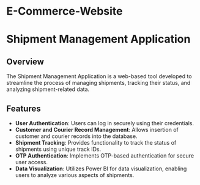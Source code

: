 # E-Commerce-Website

# Shipment Management Application

## Overview
The Shipment Management Application is a web-based tool developed to streamline the process of managing shipments, tracking their status, and analyzing shipment-related data.

## Features
- **User Authentication**: Users can log in securely using their credentials.
- **Customer and Courier Record Management**: Allows insertion of customer and courier records into the database.
- **Shipment Tracking**: Provides functionality to track the status of shipments using unique track IDs.
- **OTP Authentication**: Implements OTP-based authentication for secure user access.
- **Data Visualization**: Utilizes Power BI for data visualization, enabling users to analyze various aspects of shipments.

